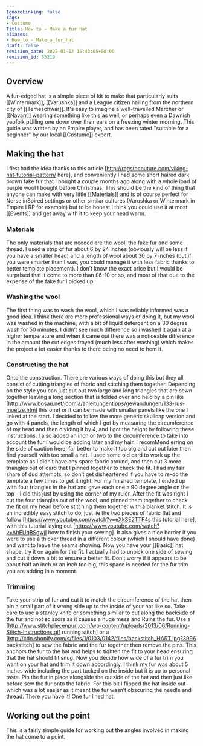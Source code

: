 ```yaml
---
IgnoreLinking: false
Tags:
- Costume
Title: How to - Make a fur hat
aliases:
- How_to_-_Make_a_fur_hat
draft: false
revision_date: 2022-01-12 15:43:05+00:00
revision_id: 85219
---
```


## Overview
A fur-edged hat is a simple piece of kit to make that particularly suits [[Wintermark]], [[Varushka]] and a League citizen hailing from the northern city of [[Temeschwar]]. It's easy to imagine a well-travelled Marcher or [[Navarr]] wearing something like this as well, or perhaps even a Dawnish yeofolk pUlling one down over their ears on a freezing winter morning.
This guide was written by an Empire player, and has been rated "suitable for a beginner" by our local [[Costume]] expert.
## Making the hat
I first had the idea thanks to this article [http://ragstocouture.com/viking-hat-tutorial-pattern/ here], and conveniently I  had some short haired dark brown fake fur that I bought a couple months ago along with a whole load of purple wool I bought before Christmas. This should be the kind of thing that anyone can make with very little [[Materials]] and is of course perfect for Norse inSpired settings or other similar cultures (Varushka or Wintermark in Empire LRP for example) but to be honest I think you could use it at most [[Events]] and get away with it to keep your head warm.
### Materials
The only materials that are needed are the wool, the fake fur and some thread. I used a strip of fur about 6 by 24 inches (obviously will be less if you have a smaller head) and a length of wool about 30 by 7 inches (but if you were smarter than I was, you could manage it with less fabric thanks to better template placement). I don’t know the exact price but I would be surprised that it come to more than £6-10 or so, and most of that due to the expense of the fake fur I picked up.
### Washing the wool
The first thing was to wash the wool, which I was reliably informed was a good idea. I think there are more professional ways of doing it, but my wool was washed in the machine, with a bit of liquid detergent on a 30 degree wash for 50 minutes. I didn’t see much difference so i washed it again at a higher temperature and when it came out there was a noticeable difference in the amount the cut edges frayed (much less after washing) which makes the project a lot easier thanks to there being no need to hem it.
### Constructing the hat
Onto the construction. There are various ways of doing this but they all consist of cutting triangles of fabric and stitching them together. Depending on the style you can just cut out two large and long triangles that are sewn together leaving a long section that is folded over and held by a pin like [http://www.bosau.net/joomla/anleitungentipps/gewandungen/133-rus-muetze.html this one] or it can be made with smaller panels like the one I linked at the start. 
I decided to follow the more generic skullcap version and go with 4 panels, the length of which I got by measuring the circumference of my head and then dividing it by 4, and I got the height by following these instructions. I also added an inch or two to the circumference to take into account the fur I would be adding later and my hair. I recomMend erring on the side of caution here, far better to make it too big and cut out later then find yourself with too small a hat.
I used some old card to work up the template as I didn’t have any spare fabric around, and then cut 3 more triangles out of card that I pinned together to check the fit. I had my fair share of dud attempts, so don’t get disheartened if you have to re-do the template a few times to get it right. 
For my finished template, I ended up with four triangles in the hat and gave each one a 90 degree angle on the top - I did this just by using the corner of my ruler.
After the fit was right I cut the four triangles out of the wool, and pinned them together to check the fit on my head before stitching them together with a blanket stitch. It is an incredibly easy stitch to do, just lie the two pieces of fabric flat and follow [https://www.youtube.com/watch?v=eXkSE2TTF4s this tutorial here], with this tutorial laying out [https://www.youtube.com/watch?v=AhEUqBSgwjI how to finish your sewing]. It also gives a nice border if you were to use a thicker thread in a different colour (which I should have done) and want to leave the seams showing.
Now you have your [[Basic]] hat shape, try it on again for the fit. I actually had to unpick one side of sewing and cut it down a bit to ensure a better fit. Don’t worry if it appears to be about half an inch or an inch too big, this space is needed for the fur trim you are adding in a moment.
### Trimming
Take your strip of fur and cut it to match the circumference of the hat then pin a small part of it wrong side up to the inside of your hat like so. Take care to use a stanley knife or something similar to cut along the backside of the fur and not scissors as it causes a huge mess and Ruins the fur.
Use a [http://www.stitchpiecenpurl.com/wp-content/uploads/2013/06/Running-Stitch-Instructions.gif running stitch] or a [http://cdn.shopify.com/s/files/1/0103/0142/files/backstitch_HART.jpg?3996 backstitch] to sew the fabric and the fur together then remove the pins. This anchors the fur to the hat and helps to tighten the fit to your head ensuring that the hat should fit snug.
Now you decide how wide of a fur trim you want on your hat and trim it down accordingly. I think my fur was about 5 inches wide including the part tucked on the inside but it is up to personal taste.
Pin the fur in place alongside the outside of the hat and then just like before sew the fur onto the fabric. For this bit I flipped the hat inside out which was a lot easier as it meant the fur wasn’t obscuring the needle and thread.
There you have it! One fur lined hat.
## Working out the point
This is a fairly simple guide for working out the angles involved in making the hat come to a point.